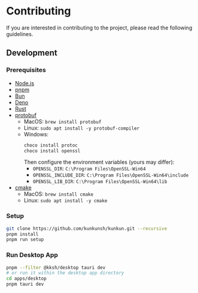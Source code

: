 # Contributing

If you are interested in contributing to the project, please read the following guidelines.

## Development

### Prerequisites

- [Node.js](https://nodejs.org/en)
- [pnpm](https://pnpm.io/)
- [Bun](https://bun.sh/)
- [Deno](https://deno.com/)
- [Rust](https://www.rust-lang.org/)
- [protobuf](https://grpc.io/docs/protoc-installation/)
  - MacOS: `brew install protobuf`
  - Linux: `sudo apt install -y protobuf-compiler`
  - Windows:
    ```powershell
    choco install protoc
    choco install openssl
    ```
    Then configure the environment variables (yours may differ):
    - `OPENSSL_DIR`: `C:\Program Files\OpenSSL-Win64`
    - `OPENSSL_INCLUDE_DIR`: `C:\Program Files\OpenSSL-Win64\include`
    - `OPENSSL_LIB_DIR`: `C:\Program Files\OpenSSL-Win64\lib`
- [cmake](https://cmake.org/)
  - MacOS: `brew install cmake`
  - Linux: `sudo apt install -y cmake`

### Setup

```bash
git clone https://github.com/kunkunsh/kunkun.git --recursive
pnpm install
pnpm run setup
```

### Run Desktop App

```bash
pnpm --filter @kksh/desktop tauri dev
# or run it within the desktop app directory
cd apps/desktop
pnpm tauri dev
```
